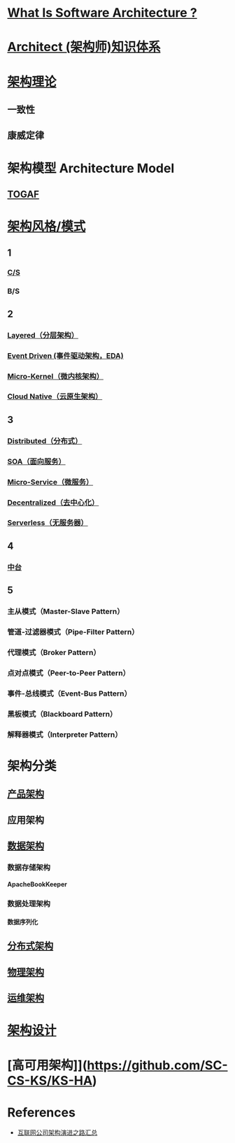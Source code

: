 
# [What Is Software Architecture ?](WhatIs.md)

# [Architect (架构师)知识体系](Architect/README.md)

# [架构理论](ArchTheory/README.md)
## 一致性
## 康威定律

# 架构模型 Architecture Model
## [TOGAF](_Model/TOGAF/README.md)

# [架构风格/模式](e_Arch-Style/README.md)
## 1
### [C/S](e_Arch-Style/CS/README.md)
### B/S

## 2
### [Layered（分层架构）](e_Layered/README.md)
### [Event Driven (事件驱动架构，EDA)](e_Event-Driven/README.md)
### [Micro-Kernel（微内核架构）](e_Arch-Style/Microkernel/README.md)
### [Cloud Native（云原生架构）](e_Cloud-Native/README.md)

## 3
### [Distributed（分布式）](e_Distributed/README.md)
### [SOA（面向服务）](e_SOA/README.md)
### [Micro-Service（微服务）](e_MicroService/README.md)
### [Decentralized（去中心化）](e_Arch-Style/Decentralized/README.md)
### [Serverless（无服务器）](e_Arch-Style/Serverless/README.md)

## 4
### [中台](f_MiddleGround/README.md)

## 5
### 主从模式（Master-Slave Pattern）
### 管道-过滤器模式（Pipe-Filter Pattern）
### 代理模式（Broker Pattern）
### 点对点模式（Peer-to-Peer Pattern）
### 事件-总线模式（Event-Bus Pattern）
### 黑板模式（Blackboard Pattern）
### 解释器模式（Interpreter Pattern）

# 架构分类

## [产品架构](ArchClassification/Product-Arch/README.md)
## 应用架构
## [数据架构](ArchClassification/Data-Arch/README.md)
### 数据存储架构
#### ApacheBookKeeper
### 数据处理架构
#### 数据序列化
## [分布式架构]()
## [物理架构]()
## [运维架构]()

# [架构设计](ArchDesign/README.md)

# [高可用架构]](https://github.com/SC-CS-KS/KS-HA)

# References
* [互联网公司架构演进之路汇总](https://www.jianshu.com/p/49ddf2f5c165)